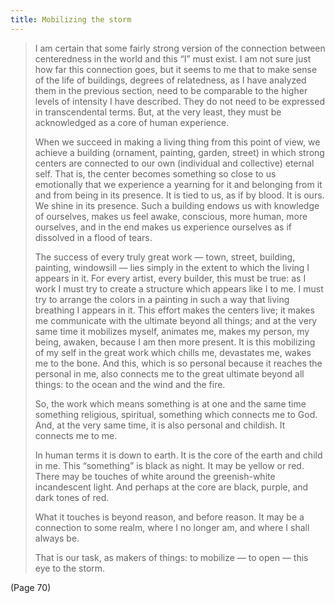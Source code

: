 ```yaml
---
title: Mobilizing the storm
---
```


> I am certain that some fairly strong version of the connection between centeredness in the world and this “I” must exist. I am not sure just how far this connection goes, but it seems to me that to make sense of the life of buildings, degrees of relatedness, as I have analyzed them in the previous section, need to be comparable to the higher levels of intensity I have described. They do not need to be expressed in transcendental terms. But, at the very least, they must be acknowledged as a core of human experience.
> 
> When we succeed in making a living thing from this point of view, we achieve a building (ornament, painting, garden, street) in which strong centers are connected to our own (individual and collective) eternal self. That is, the center becomes something so close to us emotionally that we experience a yearning for it and belonging from it and from being in its presence. It is tied to us, as if by blood. It is ours. We shine in its presence. Such a building endows us with knowledge of ourselves, makes us feel awake, conscious, more human, more ourselves, and in the end makes us experience ourselves as if dissolved in a flood of tears.
> 
> The success of every truly great work — town, street, building, painting, windowsill — lies simply in the extent to which the living I appears in it. For every artist, every builder, this must be true: as I work I must try to create a structure which appears like I to me. I must try to arrange the colors in a painting in such a way that living breathing I appears in it. This effort makes the centers live; it makes me communicate with the ultimate beyond all things; and at the very same time it mobilizes myself, animates me, makes my person, my being, awaken, because I am then more present. It is this mobilizing of my self in the great work which chills me, devastates me, wakes me to the bone. And this, which is so personal because it reaches the personal in me, also connects me to the great ultimate beyond all things: to the ocean and the wind and the fire.
> 
> So, the work which means something is at one and the same time something religious, spiritual, something which connects me to God. And, at the very same time, it is also personal and childish. It connects me to me.
> 
> In human terms it is down to earth. It is the core of the earth and child in me. This “something” is black as night. It may be yellow or red. There may be touches of white around the greenish-white incandescent light. And perhaps at the core are black, purple, and dark tones of red.
> 
> What it touches is beyond reason, and before reason. It may be a connection to some realm, where I no longer am, and where I shall always be.
> 
> That is our task, as makers of things: to mobilize — to open — this eye to the storm.

(Page 70)